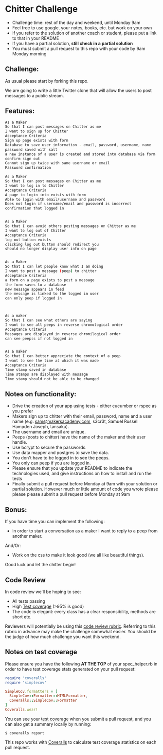 Chitter Challenge
=================

* Challenge time: rest of the day and weekend, until Monday 9am
* Feel free to use google, your notes, books, etc. but work on your own
* If you refer to the solution of another coach or student, please put a link to that in your README
* If you have a partial solution, **still check in a partial solution**
* You must submit a pull request to this repo with your code by 9am Monday morning

Challenge:
-------

As usual please start by forking this repo.

We are going to write a little Twitter clone that will allow the users to post messages to a public stream.

Features:
-------

```sh
As a Maker
So that I can post messages on Chitter as me
I want to sign up for Chitter
Acceptance Criteria
Sign up page exists with form
Database to save user information - email, password, username, name
password saved with salt
a new instance of a user is created and stored into database via form
confirm sign out
Cannot sign up twice with same username or email
Password confirmation

As a Maker
So that I can post messages on Chitter as me
I want to log in to Chitter
Acceptance Criteria
A page to login into exists with form
Able to login with email/username and password
Does not login if username/email and password is incorrect
confirmation that logged in


As a Maker
So that I can avoid others posting messages on Chitter as me
I want to log out of Chitter
Acceptance Criteria
log out button exists
clicking log out button should redirect you
should no longer display user info on page


As a Maker
So that I can let people know what I am doing
I want to post a message (peep) to chitter
Acceptance Criteria
a form on a page exists to post a message
the form saves to a database
new message appears in feed
the message is linked to the logged in user
can only peep if logged in



As a maker
So that I can see what others are saying
I want to see all peeps in reverse chronological order
Acceptance Criteria
Messages are displayed in reverse chronilogical order
can see peepss if not logged in


As a maker
So that I can better appreciate the context of a peep
I want to see the time at which it was made
Acceptance Criteria
Time stamp saved in database
Time stamps are displayed with message
Time stamp should not be able to be changed


```

Notes on functionality:
------

* Drive the creation of your app using tests - either cucumber or rspec as you prefer
* Makers sign up to chitter with their email, password, name and a user name (e.g. sam@makersacademy.com, s3cr3t, Samuel Russell Hampden Joseph, tansaku).
* The username and email are unique.
* Peeps (posts to chitter) have the name of the maker and their user handle.
* Use bcrypt to secure the passwords.
* Use data mapper and postgres to save the data.
* You don't have to be logged in to see the peeps.
* You only can peep if you are logged in.
* Please ensure that you update your README to indicate the technologies used, and give instructions on how to install and run the tests
* Finally submit a pull request before Monday at 9am with your solution or partial solution.  However much or little amount of code you wrote please please please submit a pull request before Monday at 9am

Bonus:
-----

If you have time you can implement the following:

* In order to start a conversation as a maker I want to reply to a peep from another maker.

And/Or:

* Work on the css to make it look good (we all like beautiful things).

Good luck and let the chitter begin!

Code Review
-----------

In code review we'll be hoping to see:

* All tests passing
* High [Test coverage](https://github.com/makersacademy/course/blob/master/pills/test_coverage.md) (>95% is good)
* The code is elegant: every class has a clear responsibility, methods are short etc.

Reviewers will potentially be using this [code review rubric](docs/review.md).  Referring to this rubric in advance may make the challenge somewhat easier.  You should be the judge of how much challenge you want this weekend.

Notes on test coverage
----------------------

Please ensure you have the following **AT THE TOP** of your spec_helper.rb in order to have test coverage stats generated
on your pull request:

```ruby
require 'coveralls'
require 'simplecov'

SimpleCov.formatters = [
  SimpleCov::Formatter::HTMLFormatter,
  Coveralls::SimpleCov::Formatter
]
Coveralls.wear!
```

You can see your [test coverage](https://github.com/makersacademy/course/blob/master/pills/test_coverage.md) when you submit a pull request, and you can also get a summary locally by running:

```
$ coveralls report
```

This repo works with [Coveralls](https://coveralls.io/) to calculate test coverage statistics on each pull request.

